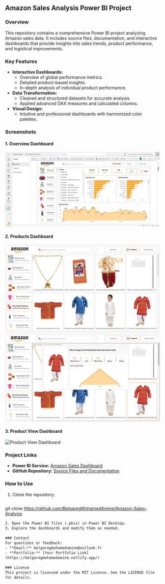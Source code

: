 
## Amazon Sales Analysis Power BI Project

### Overview
This repository contains a comprehensive Power BI project analyzing Amazon sales data. It includes source files, documentation, and interactive dashboards that provide insights into sales trends, product performance, and logistical improvements.

### Key Features
- **Interactive Dashboards:**
  - Overview of global performance metrics.
  - Detailed product-based insights.
  - In-depth analysis of individual product performance.
- **Data Transformation:**
  - Cleaned and structured datasets for accurate analysis.
  - Applied advanced DAX measures and calculated columns.
- **Visual Design:**
  - Intuitive and professional dashboards with harmonized color palettes.

### Screenshots
#### 1. Overview Dashboard
![Overview Dashboard](img/overview_dashboard.png)

#### 2. Products Dashboard
![Products Dashboard](img/products_dashboard.png)
![Products Dashboard](img/products_dashboard_tooltips.png)
#### 3. Product View Dashboard
![Product View Dashboard](img/to/product_view_dashboard.png)

### Project Links
- **Power BI Service:** [Amazon Sales Dashboard](https://app.powerbi.com/links/ZP7ZwUIRhv?ctid=dbd6664d-4eb9-46eb-99d8-5c43ba153c61&pbi_source=linkShare&bookmarkGuid=19e5c552-6998-4429-a65b-3c0cd4f87214)
- **GitHub Repository:** [Source Files and Documentation](https://github.com/BelgaregMohamedAmine/Amazon-Sales-Analysis)

### How to Use
1. Clone the repository:
   ```bash
  git clone https://github.com/BelgaregMohamedAmine/Amazon-Sales-Analysis
   ```
2. Open the Power BI files (.pbix) in Power BI Desktop.
3. Explore the dashboards and modify them as needed.

### Contact
For questions or feedback:
- **Email:** belgaregmohamedamine@outlook.fr
- **Portfolio:** [Your Portfolio Link](https://belgaregmohamedamine.netlify.app/)

### License
This project is licensed under the MIT License. See the LICENSE file for details.
